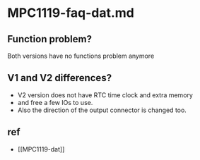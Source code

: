 
# MPC1119-faq-dat.md

## Function problem? 
Both versions have no functions problem anymore

## V1 and V2 differences? 
- V2 version does not have RTC time clock and extra memory
- and free a few IOs to use. 
- Also the direction of the output connector is changed too. 




## ref 

- [[MPC1119-dat]]